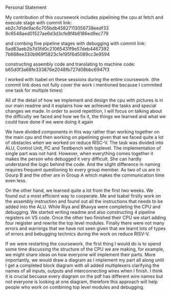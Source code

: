 Personal Statement

My contribution of this coursework includes pipelining the cpu at fetch and execute stage with commit link: 
eb2c7d1de9ac6c705bdb45827113056738eedf33 <br /> 
8c6548aed01527ae6d3d3cfe8f4b8186ed9ec779

and combing five pipeline stages with debugging with commit link:<br />
5ad83aeb2b7d3fd0c21065431f9e57deb4467392 <br />
7b668ee330b969f5823c1e195f6d5089cc3e9594

constructing assembly code and translating to machine code:<br />
b65d0f3a68fe333876e2048fb727d08bbc6947f3

I worked with Isabel on these sessions during the entire coursework. (the commit link does not fully cover the work i mentioned because I commited one task for multiple times)

All of the detail of how we implement and design the cpu with pictures is in our main readme and it explains how we achieved the tasks and special changes we made. In order to avoid repetition, I will focus on talking about the difficulty we faced and how we fix it, the things we learned and what we could have done if we were doing it again

We have divided components in this way rather than working together on the main cpu and then working on pipelining given that we faced quite a lot of obstacles when we worked on reduce RISC-V. The task was divided into ALU, Control Unit, PC and Testbench with toplevel. The implementation of single part was not hard. However, when everything comes together it makes the person who debugged it very difficult. She can hardly understand the logic behind the code. And the slight difference in naming requires frequent questioning to every group member. As two of us are in Gourp B and the other are in Group A which makes the communication time even less.

On the other hand, we learned quite a lot from the first two weeks. We found out a most efficient way to cooperate. Me and Isabel firstly work on the assembly instruction and found out all the instructions that needs to be added into the ALU. While Riya and Bhavya were completing the CPU and debugging. We started writing readme and also constructing 4 pipeline registers on VS code. Once the other two finished their CPU we start adding four reigister and rewrite the top level modules. Finally there were not many errors and warnings that we have not seen given that we learnt lots of types of errors and bebugging technics during the work on reduce RISV-V.

If we were restarting the coursework, the first thing I would do is to spend some time discussing the structure of the CPU we are making, for example, we might share ideas on how everyone will implement their parts. More importantly, we would draw a diagram as I implement my part all along until I get a completed block diagram with all added multiplexers clarifying the names of all inputs, outputs and interconnecting wires when I finish. I think it is crucial becuase every diagram on the pdf has different wire names but not everyone is looking at one diagram, therefore this approach will help people who work on combining top level modules and debugging.
